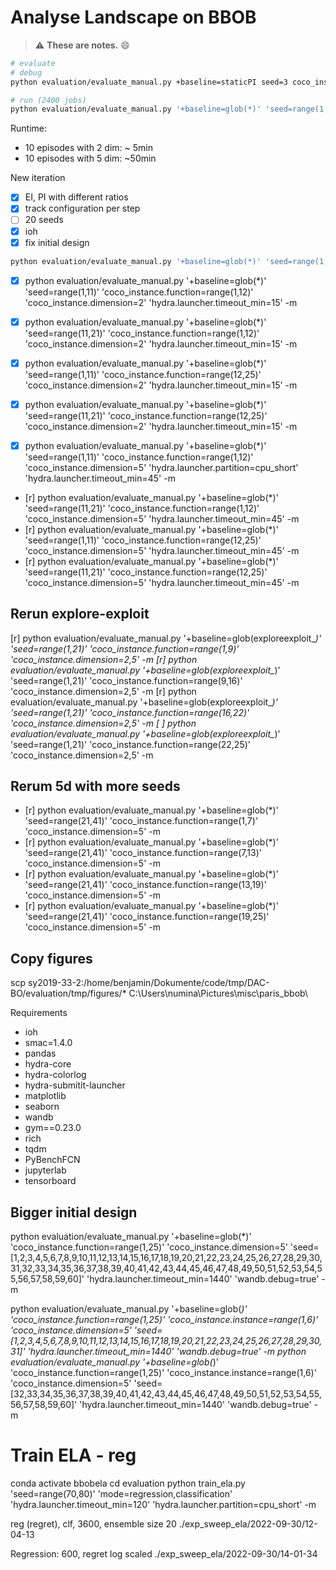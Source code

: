 # Analyse Landscape on BBOB
> :warning: **These are notes.** :smile:

```bash
# evaluate
# debug
python evaluation/evaluate_manual.py +baseline=staticPI seed=3 coco_instance.function=10 coco_instance.dimension=2 wandb.debug=true

# run (2400 jobs)
python evaluation/evaluate_manual.py '+baseline=glob(*)' 'seed=range(1,11)' 'coco_instance.function=range(1,25)' 'coco_instance.dimension=2,5' -m 

``` 
Runtime:
- 10 episodes with 2 dim: ~ 5min
- 10 episodes with 5 dim: ~50min



New iteration
- [x] EI, PI with different ratios
- [x] track configuration per step
- [ ] 20 seeds
- [x] ioh
- [x] fix initial design
  
```bash
python evaluation/evaluate_manual.py '+baseline=glob(*)' 'seed=range(1,21)' 'coco_instance.function=range(1,25)' 'coco_instance.dimension=2,5' -m 
```
- [x] python evaluation/evaluate_manual.py '+baseline=glob(*)' 'seed=range(1,11)' 'coco_instance.function=range(1,12)' 'coco_instance.dimension=2' 'hydra.launcher.timeout_min=15' -m 
- [x] python evaluation/evaluate_manual.py '+baseline=glob(*)' 'seed=range(11,21)' 'coco_instance.function=range(1,12)' 'coco_instance.dimension=2' 'hydra.launcher.timeout_min=15' -m 
- [x] python evaluation/evaluate_manual.py '+baseline=glob(*)' 'seed=range(1,11)' 'coco_instance.function=range(12,25)' 'coco_instance.dimension=2' 'hydra.launcher.timeout_min=15' -m 
- [x] python evaluation/evaluate_manual.py '+baseline=glob(*)' 'seed=range(11,21)' 'coco_instance.function=range(12,25)' 'coco_instance.dimension=2' 'hydra.launcher.timeout_min=15' -m 


- [x] python evaluation/evaluate_manual.py '+baseline=glob(*)' 'seed=range(1,11)' 'coco_instance.function=range(1,12)' 'coco_instance.dimension=5' 'hydra.launcher.partition=cpu_short' 'hydra.launcher.timeout_min=45' -m 
- [r] python evaluation/evaluate_manual.py '+baseline=glob(*)' 'seed=range(11,21)' 'coco_instance.function=range(1,12)' 'coco_instance.dimension=5' 'hydra.launcher.timeout_min=45' -m 
- [r] python evaluation/evaluate_manual.py '+baseline=glob(*)' 'seed=range(1,11)' 'coco_instance.function=range(12,25)' 'coco_instance.dimension=5' 'hydra.launcher.timeout_min=45' -m 
- [r] python evaluation/evaluate_manual.py '+baseline=glob(*)' 'seed=range(11,21)' 'coco_instance.function=range(12,25)' 'coco_instance.dimension=5' 'hydra.launcher.timeout_min=45' -m 



## Rerun explore-exploit
[r] python evaluation/evaluate_manual.py '+baseline=glob(exploreexploit_*)' 'seed=range(1,21)' 'coco_instance.function=range(1,9)' 'coco_instance.dimension=2,5' -m 
[r] python evaluation/evaluate_manual.py '+baseline=glob(exploreexploit_*)' 'seed=range(1,21)' 'coco_instance.function=range(9,16)' 'coco_instance.dimension=2,5' -m 
[r] python evaluation/evaluate_manual.py '+baseline=glob(exploreexploit_*)' 'seed=range(1,21)' 'coco_instance.function=range(16,22)' 'coco_instance.dimension=2,5' -m 
[ ] python evaluation/evaluate_manual.py '+baseline=glob(exploreexploit_*)' 'seed=range(1,21)' 'coco_instance.function=range(22,25)' 'coco_instance.dimension=2,5' -m 



## Rerum 5d with more seeds
- [r] python evaluation/evaluate_manual.py '+baseline=glob(*)' 'seed=range(21,41)' 'coco_instance.function=range(1,7)' 'coco_instance.dimension=5' -m 
- [r] python evaluation/evaluate_manual.py '+baseline=glob(*)' 'seed=range(21,41)' 'coco_instance.function=range(7,13)' 'coco_instance.dimension=5' -m 
- [r] python evaluation/evaluate_manual.py '+baseline=glob(*)' 'seed=range(21,41)' 'coco_instance.function=range(13,19)' 'coco_instance.dimension=5' -m 
- [r] python evaluation/evaluate_manual.py '+baseline=glob(*)' 'seed=range(21,41)' 'coco_instance.function=range(19,25)' 'coco_instance.dimension=5' -m 



## Copy figures
scp sy2019-33-2:/home/benjamin/Dokumente/code/tmp/DAC-BO/evaluation/tmp/figures/* C:\Users\numina\Pictures\misc\paris_bbob\



Requirements
- ioh
- smac=1.4.0
- pandas
- hydra-core
- hydra-colorlog
- hydra-submitit-launcher
- matplotlib
- seaborn
- wandb
- gym==0.23.0
- rich
- tqdm
- PyBenchFCN
- jupyterlab
- tensorboard


## Bigger initial design
python evaluation/evaluate_manual.py '+baseline=glob(*)' 'coco_instance.function=range(1,25)' 'coco_instance.dimension=5' 'seed=[1,2,3,4,5,6,7,8,9,10,11,12,13,14,15,16,17,18,19,20,21,22,23,24,25,26,27,28,29,30,31,32,33,34,35,36,37,38,39,40,41,42,43,44,45,46,47,48,49,50,51,52,53,54,55,56,57,58,59,60]' 'hydra.launcher.timeout_min=1440' 'wandb.debug=true' -m



python evaluation/evaluate_manual.py '+baseline=glob(*)' 'coco_instance.function=range(1,25)' 'coco_instance.instance=range(1,6)' 'coco_instance.dimension=5' 'seed=[1,2,3,4,5,6,7,8,9,10,11,12,13,14,15,16,17,18,19,20,21,22,23,24,25,26,27,28,29,30,31]' 'hydra.launcher.timeout_min=1440' 'wandb.debug=true' -m
python evaluation/evaluate_manual.py '+baseline=glob(*)' 'coco_instance.function=range(1,25)' 'coco_instance.instance=range(1,6)' 'coco_instance.dimension=5' 'seed=[32,33,34,35,36,37,38,39,40,41,42,43,44,45,46,47,48,49,50,51,52,53,54,55,56,57,58,59,60]' 'hydra.launcher.timeout_min=1440' 'wandb.debug=true' -m




# Train ELA - reg
conda activate bbobela
cd evaluation
python train_ela.py 'seed=range(70,80)' 'mode=regression,classification' 'hydra.launcher.timeout_min=120' 'hydra.launcher.partition=cpu_short' -m


reg (regret), clf, 3600, ensemble size 20
./exp_sweep_ela/2022-09-30/12-04-13


Regression:
600, regret log scaled
./exp_sweep_ela/2022-09-30/14-01-34

